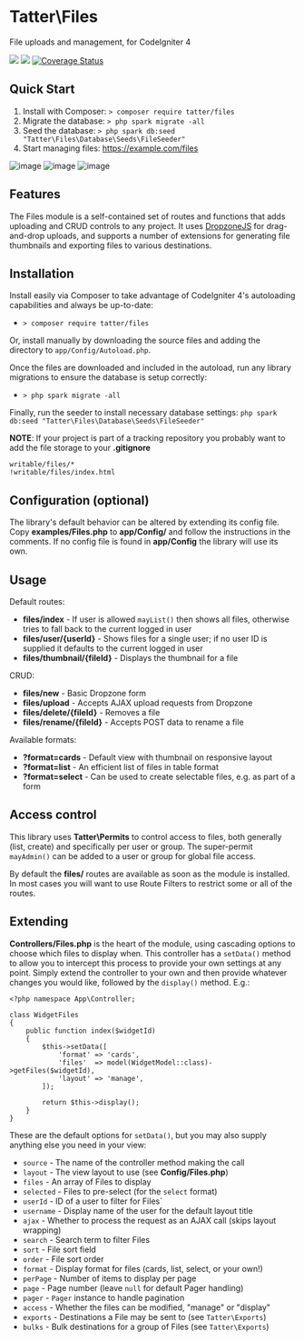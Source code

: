 # Tatter\Files
File uploads and management, for CodeIgniter 4

[![](https://github.com/tattersoftware/codeigniter4-files/workflows/PHPUnit/badge.svg)](https://github.com/tattersoftware/codeigniter4-files/actions?query=workflow%3A%22PHPUnit%22)
[![](https://github.com/tattersoftware/codeigniter4-files/workflows/PHPStan/badge.svg)](https://github.com/tattersoftware/codeigniter4-files/actions?query=workflow%3A%PHPStan%22)
[![Coverage Status](https://coveralls.io/repos/github/tattersoftware/codeigniter4-files/badge.svg?branch=develop)](https://coveralls.io/github/tattersoftware/codeigniter4-files?branch=develop)

## Quick Start

1. Install with Composer: `> composer require tatter/files`
2. Migrate the database: `> php spark migrate -all`
2. Seed the database: `> php spark db:seed "Tatter\Files\Database\Seeds\FileSeeder"`
3. Start managing files: https://example.com/files

![image](https://user-images.githubusercontent.com/17572847/96811765-ff82c500-13e9-11eb-9f1d-c9461ef1a438.png)
![image](https://user-images.githubusercontent.com/17572847/96811782-00b3f200-13ea-11eb-9f39-df56362e1d2b.png)
![image](https://user-images.githubusercontent.com/17572847/96811800-01e51f00-13ea-11eb-8a2d-f06ae5dff469.png)

## Features

The Files module is a self-contained set of routes and functions that adds uploading and
CRUD controls to any project. It uses [DropzoneJS](https://www.dropzonejs.com) for
drag-and-drop uploads, and supports a number of extensions for generating file thumbnails
and exporting files to various destinations.

## Installation

Install easily via Composer to take advantage of CodeIgniter 4's autoloading capabilities
and always be up-to-date:
* `> composer require tatter/files`

Or, install manually by downloading the source files and adding the directory to
`app/Config/Autoload.php`.

Once the files are downloaded and included in the autoload, run any library migrations
to ensure the database is setup correctly:
* `> php spark migrate -all`

Finally, run the seeder to install necessary database settings:
`php spark db:seed "Tatter\Files\Database\Seeds\FileSeeder"`

**NOTE**: If your project is part of a tracking repository you probably want to add the file
storage to your **.gitignore**
```
writable/files/*
!writable/files/index.html
```

## Configuration (optional)

The library's default behavior can be altered by extending its config file. Copy
**examples/Files.php** to **app/Config/** and follow the instructions
in the comments. If no config file is found in **app/Config** the library will use its own.

## Usage

Default routes:
* **files/index** - If user is allowed `mayList()` then shows all files, otherwise tries to fall back to the current logged in user
* **files/user/{userId}** - Shows files for a single user; if no user ID is supplied it defaults to the current logged in user
* **files/thumbnail/{fileId}** - Displays the thumbnail for a file

CRUD:
* **files/new** - Basic Dropzone form
* **files/upload** - Accepts AJAX upload requests from Dropzone
* **files/delete/{fileId}** - Removes a file
* **files/rename/{fileId}** - Accepts POST data to rename a file

Available formats:
* **?format=cards** - Default view with thumbnail on responsive layout
* **?format=list** - An efficient list of files in table format
* **?format=select** - Can be used to create selectable files, e.g. as part of a form

## Access control

This library uses **Tatter\Permits** to control access to files, both generally (list, create)
and specifically per user or group. The super-permit `mayAdmin()` can be added to a user or
group for global file access.

By default the **files/** routes are available as soon as the module is installed. In most
cases you will want to use Route Filters to restrict some or all of the routes.

## Extending

**Controllers/Files.php** is the heart of the module, using cascading options to choose
which files to display when. This controller has a `setData()` method to allow you to
intercept this process to provide your own settings at any point. Simply extend the
controller to your own and then provide whatever changes you would like, followed
by the `display()` method. E.g.:

```
<?php namespace App\Controller;

class WidgetFiles
{
	public function index($widgetId)
	{
		$this->setData([
			'format' => 'cards',
			'files'  => model(WidgetModel::class)->getFiles($widgetId),
			'layout' => 'manage',
		]);

		return $this->display();
	}
}

```

These are the default options for `setData()`, but you may also supply anything else you
need in your view:

* `source` - The name of the controller method making the call
* `layout` - The view layout to use (see **Config/Files.php**)
* `files` - An array of Files to display
* `selected` - Files to pre-select (for the `select` format)
* `userId` - ID of a user to filter for Files`
* `username` - Display name of the user for the default layout title
* `ajax` - Whether to process the request as an AJAX call (skips layout wrapping)
* `search` - Search term to filter Files
* `sort` - File sort field
* `order` - File sort order
* `format` - Display format for files (cards, list, select, or your own!)
* `perPage` - Number of items to display per page
* `page` - Page number (leave `null` for default Pager handling)
* `pager` - `Pager` instance to handle pagination
* `access` - Whether the files can be modified, "manage" or "display"
* `exports` - Destinations a File may be sent to (see `Tatter\Exports`)
* `bulks` - Bulk destinations for a group of Files (see `Tatter\Exports`)
